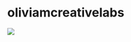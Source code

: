 # oliviamcreativelabs

![](https://lh3.googleusercontent.com/jvgqoIVyKb9d1FByqEhWVVvJwW6wDUFlCY9afXPHhANPuO4nNXPMr5axgetCUavOQlOx9zZrUZNwF7hiyAQd3JKNukgkaib0-Tb31KTsK-eP1KwEQcS4IDt6obtwEXpd3MQ6kJO7tw=w100)
